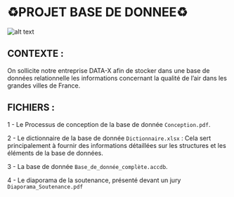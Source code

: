 # ♻️PROJET BASE DE DONNEE♻️

![alt text](éolienne.gif)

## CONTEXTE :

On sollicite notre entreprise DATA-X afin de stocker dans une base de données relationnelle les
informations concernant la qualité de l’air dans les grandes villes de France.

## FICHIERS :


1 - Le Processus de conception de la base de donnée `Conception.pdf`.


2 - Le dictionnaire de la base de donnée `Dictionnaire.xlsx` : Cela sert principalement à fournir des informations détaillées sur les structures et les éléments de la base de données.

3 - La base de donnée `Base_de_donnée_complète.accdb`.

4 - Le diaporama de la soutenance, présenté devant un jury `Diaporama_Soutenance.pdf`